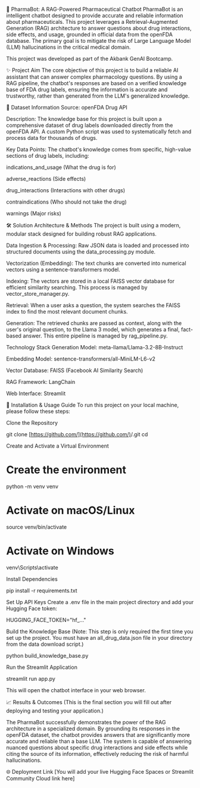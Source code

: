 💊 PharmaBot: A RAG-Powered Pharmaceutical Chatbot
PharmaBot is an intelligent chatbot designed to provide accurate and reliable information about pharmaceuticals. This project leverages a Retrieval-Augmented Generation (RAG) architecture to answer questions about drug interactions, side effects, and usage, grounded in official data from the openFDA database. The primary goal is to mitigate the risk of Large Language Model (LLM) hallucinations in the critical medical domain.

This project was developed as part of the Akbank GenAI Bootcamp.

✨ Project Aim
The core objective of this project is to build a reliable AI assistant that can answer complex pharmacology questions. By using a RAG pipeline, the chatbot's responses are based on a verified knowledge base of FDA drug labels, ensuring the information is accurate and trustworthy, rather than generated from the LLM's generalized knowledge.

📂 Dataset Information
Source: openFDA Drug API

Description: The knowledge base for this project is built upon a comprehensive dataset of drug labels downloaded directly from the openFDA API. A custom Python script was used to systematically fetch and process data for thousands of drugs.

Key Data Points: The chatbot's knowledge comes from specific, high-value sections of drug labels, including:

indications_and_usage (What the drug is for)

adverse_reactions (Side effects)

drug_interactions (Interactions with other drugs)

contraindications (Who should not take the drug)

warnings (Major risks)

🛠️ Solution Architecture & Methods
The project is built using a modern, modular stack designed for building robust RAG applications.

Data Ingestion & Processing: Raw JSON data is loaded and processed into structured documents using the data_processing.py module.

Vectorization (Embedding): The text chunks are converted into numerical vectors using a sentence-transformers model.

Indexing: The vectors are stored in a local FAISS vector database for efficient similarity searching. This process is managed by vector_store_manager.py.

Retrieval: When a user asks a question, the system searches the FAISS index to find the most relevant document chunks.

Generation: The retrieved chunks are passed as context, along with the user's original question, to the Llama 3 model, which generates a final, fact-based answer. This entire pipeline is managed by rag_pipeline.py.

Technology Stack
Generation Model: meta-llama/Llama-3.2-8B-Instruct

Embedding Model: sentence-transformers/all-MiniLM-L6-v2

Vector Database: FAISS (Facebook AI Similarity Search)

RAG Framework: LangChain

Web Interface: Streamlit

🚀 Installation & Usage Guide
To run this project on your local machine, please follow these steps:

Clone the Repository

git clone [https://github.com/](https://github.com/)<your-username>/<your-repo-name>.git
cd <your-repo-name>

Create and Activate a Virtual Environment

# Create the environment
python -m venv venv

# Activate on macOS/Linux
source venv/bin/activate

# Activate on Windows
venv\Scripts\activate

Install Dependencies

pip install -r requirements.txt

Set Up API Keys
Create a .env file in the main project directory and add your Hugging Face token:

HUGGING_FACE_TOKEN="hf_..."

Build the Knowledge Base
(Note: This step is only required the first time you set up the project. You must have an all_drug_data.json file in your directory from the data download script.)

python build_knowledge_base.py

Run the Streamlit Application

streamlit run app.py

This will open the chatbot interface in your web browser.

📈 Results & Outcomes
(This is the final section you will fill out after deploying and testing your application.)

The PharmaBot successfully demonstrates the power of the RAG architecture in a specialized domain. By grounding its responses in the openFDA dataset, the chatbot provides answers that are significantly more accurate and reliable than a base LLM. The system is capable of answering nuanced questions about specific drug interactions and side effects while citing the source of its information, effectively reducing the risk of harmful hallucinations.

🌐 Deployment Link
[You will add your live Hugging Face Spaces or Streamlit Community Cloud link here]